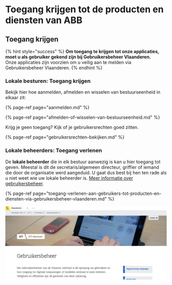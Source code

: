 # Toegang krijgen tot de producten en diensten van ABB

## Toegang krijgen

{% hint style="success" %}
**Om toegang te krijgen tot onze applicaties, moet u als gebruiker gekend zijn bij Gebruikersbeheer Vlaanderen.**  
Onze applicaties zijn voorzien om u veilig aan te melden via Gebruikersbeheer Vlaanderen.
{% endhint %}

### Lokale besturen: Toegang krijgen

Bekijk hier hoe aanmelden, afmelden en wisselen van bestuurseenheid in elkaar zit:

{% page-ref page="aanmelden.md" %}

{% page-ref page="afmelden-of-wisselen-van-bestuurseenheid.md" %}

Krijg je geen toegang? Kijk of je gebruikersrechten goed zitten.

{% page-ref page="gebruikersrechten-bekijken.md" %}

### Lokale beheerders: Toegang verlenen

De **lokale beheerder** die in elk bestuur aanwezig is kan u hier toegang tot geven. Meestal is dit de secretaris/algemeen directeur, griffier of iemand die door de organisatie werd aangeduid. U gaat dus best bij hen ten rade als u niet weet wie uw lokale beheerder is. [Meer informatie over gebruikersbeheer](toegang-verlenen-aan-gebruikers-tot-producten-en-diensten-via-gebruikersbeheer-vlaanderen.md).

{% page-ref page="toegang-verlenen-aan-gebruikers-tot-producten-en-diensten-via-gebruikersbeheer-vlaanderen.md" %}

![Gebruikersbeheer Vlaanderen](../../.gitbook/assets/gebruikersbeheer-vlaanderen%20%282%29.png)

